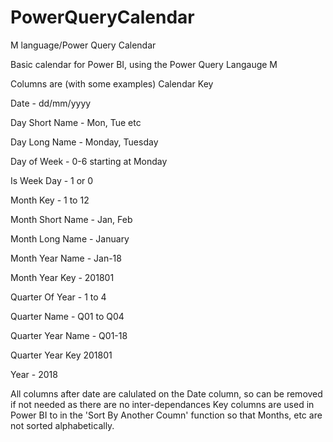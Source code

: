 # PowerQueryCalendar
M language/Power Query Calendar

Basic calendar for Power BI, using the Power Query Langauge M

Columns are (with some examples)
Calendar Key

Date - dd/mm/yyyy

Day Short Name - Mon, Tue etc

Day Long Name - Monday, Tuesday

Day of Week - 0-6 starting at Monday

Is Week Day - 1 or 0

Month Key - 1 to 12

Month Short Name - Jan, Feb

Month Long Name - January

Month Year Name - Jan-18

Month Year Key - 201801

Quarter Of Year - 1 to 4

Quarter Name - Q01 to Q04

Quarter Year Name - Q01-18

Quarter Year Key 201801

Year - 2018


All columns after date are calulated on the Date column, so can be removed if not needed as there are no inter-dependances
Key columns are used in Power BI to in the 'Sort By Another Coumn' function so that Months, etc are not sorted alphabetically.

